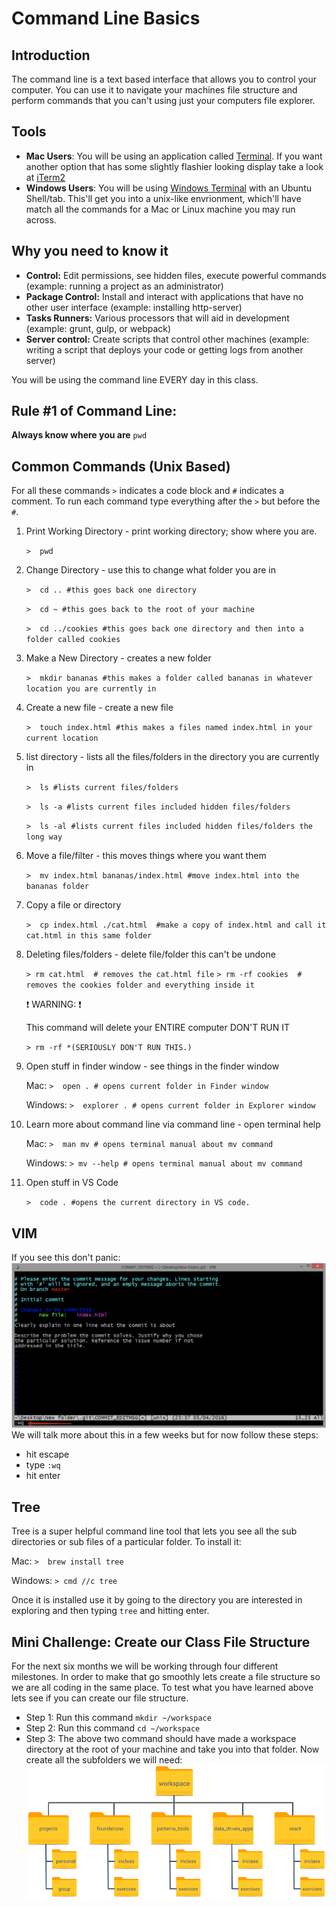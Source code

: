 # Command Line Basics

## Introduction
The command line is a text based interface that allows you to control your computer.  You can use it to navigate your machines file structure and perform commands that you can't using just your computers file explorer.

## Tools
* __Mac Users__:  You will be using an application called [Terminal](https://support.apple.com/guide/terminal/welcome/mac).  If you want another option that has some slightly flashier looking display take a look at [iTerm2](https://www.iterm2.com/)
* __Windows Users__:  You will be using [Windows Terminal](https://www.microsoft.com/en-us/p/windows-terminal-preview/9n0dx20hk701) with an Ubuntu Shell/tab. This'll get you into a unix-like envrionment, which'll have match all the commands for a Mac or Linux machine you may run across.

## Why you need to know it
* __Control:__ Edit permissions, see hidden files, execute powerful commands (example:  running a project as an administrator)
* __Package Control:__ Install and interact with applications that have no other user interface (example: installing http-server)
* __Tasks Runners:__ Various processors that will aid in development (example: grunt, gulp, or webpack)
* __Server control:__ Create scripts that control other machines (example: writing a script that deploys your code or getting logs from another server)

You will be using the command line EVERY day in this class.

## Rule #1 of Command Line:
__Always know where you are__ `pwd`

## Common Commands (Unix Based)
For all these commands `>` indicates a code block and `#` indicates a comment.  To run each command type everything after the `>` but before the `#`.
1. Print Working Directory - print working directory; show where you are.

    ```>  pwd```

2. Change Directory - use this to change what folder you are in

    ```>  cd .. #this goes back one directory```

    ```>  cd ~ #this goes back to the root of your machine```

    ```>  cd ../cookies #this goes back one directory and then into a folder called cookies```

3. Make a New Directory - creates a new folder

    ```>  mkdir bananas #this makes a folder called bananas in whatever location you are currently in```

4. Create a new file - create a new file

    ```>  touch index.html #this makes a files named index.html in your current location```

5. list directory - lists all the files/folders in the directory you are currently in

    ```>  ls #lists current files/folders```

    ```>  ls -a #lists current files included hidden files/folders```

    ```>  ls -al #lists current files included hidden files/folders the long way```

6. Move a file/filter - this moves things where you want them

    ```>  mv index.html bananas/index.html #move index.html into the bananas folder```

7. Copy a file or directory

    ```>  cp index.html ./cat.html  #make a copy of index.html and call it cat.html in this same folder```

8. Deleting files/folders - delete file/folder this can't be undone

    ```> rm cat.html  # removes the cat.html file```
    ```> rm -rf cookies  # removes the cookies folder and everything inside it```

    :exclamation: WARNING: :exclamation:

    This command will delete your ENTIRE computer DON'T RUN IT

    ```> rm -rf *(SERIOUSLY DON'T RUN THIS.)```


9. Open stuff in finder window - see things in the finder window

    Mac: ```>  open . # opens current folder in Finder window```

    Windows: ```>  explorer . # opens current folder in Explorer window```

10. Learn more about command line via command line - open terminal help

    Mac: ```>  man mv # opens terminal manual about mv command```

    Windows: ```> mv --help # opens terminal manual about mv command```

11. Open stuff in VS Code

    ```>  code . #opens the current directory in VS code.```

## VIM
If you see this don't panic:
![VIM](../images/vim.png)
We will talk more about this in a few weeks but for now follow these steps:
* hit escape
* type `:wq`
* hit enter

## Tree
Tree is a super helpful command line tool that lets you see all the sub directories or sub files of a particular folder.  To install it:

Mac: ```>  brew install tree```

Windows: ```> cmd //c tree```

Once it is installed use it by going to the directory you are interested in exploring and then typing `tree` and hitting enter.

## Mini Challenge: Create our Class File Structure
For the next six months we will be working through four different milestones.  In order to make that go smoothly lets create a file structure so we are all coding in the same place.  To test what you have learned above lets see if you can create our file structure.

* Step 1: Run this command `mkdir ~/workspace`
* Step 2: Run this command `cd ~/workspace`
* Step 3: The above two command should have made a workspace directory at the root of your machine and take you into that folder. Now create all the subfolders we will need:
![workspace file structure](../images/workspace_file_structure.png)
